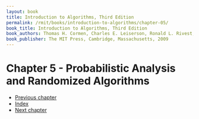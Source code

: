 ```yaml
---
layout: book
title: Introduction to Algorithms, Third Edition
permalink: /rmit/books/introduction-to-algorithms/chapter-05/
book_title: Introduction to Algorithms, Third Edition
book_authors: Thomas H. Cormen, Charles E. Leiserson, Ronald L. Rivest, Clifford Stein
book_publisher: The MIT Press, Cambridge, Massachusetts, 2009
---
```


# Chapter 5 - Probabilistic Analysis and Randomized Algorithms



<nav class="nav-chapters">
    <ul>
        <li class="prev-chapter"><a href="../chapter-04/">Previous chapter</a></li>
        <li class="index"><a href="../index.html">Index</a></li>
        <li class="next-chapter"><a href="../chapter-13/">Next chapter</a></li>
    </ul>
</nav>
